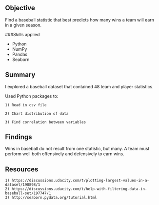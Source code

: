 ## Objective

Find a baseball statistic that best predicts how many wins a team will earn in a given season.

###Skills applied

- Python
- NumPy
- Pandas
- Seaborn

## Summary

I explored a baseball dataset that contained 48 team and player statistics. 

Used Python packages to:

    1) Read in csv file

    2) Chart distribution of data

    3) Find correlation between variables

## Findings

Wins in baseball do not result from one statistic, but many. A team must perform well both offensively and defensively to earn wins.

## Resources

    1) https://discussions.udacity.com/t/plotting-largest-values-in-a-dataset/198898/1
    2) https://discussions.udacity.com/t/help-with-filtering-data-in-baseball-set/197747/1
    3) http://seaborn.pydata.org/tutorial.html
   
